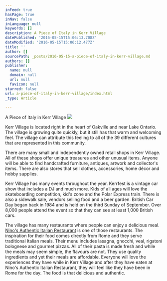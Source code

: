 ```yaml
---
inFeed: true
hasPage: true
inNav: false
inLanguage: null
keywords: []
description: A Piece of Italy in Kerr Village
datePublished: '2016-05-15T15:06:13.708Z'
dateModified: '2016-05-15T15:06:12.477Z'
title: ''
author: []
sourcePath: _posts/2016-05-15-a-piece-of-italy-in-kerr-village.md
authors: []
publisher:
  name: null
  domain: null
  url: null
  favicon: null
starred: false
url: a-piece-of-italy-in-kerr-village/index.html
_type: Article

---
```

A Piece of Italy in Kerr Village
![](https://the-grid-user-content.s3-us-west-2.amazonaws.com/cb739750-a9c3-4f1d-a96c-19a31d68e0b7.png)

Kerr Village is located right in the heart of Oakville and near Lake Ontario. The village is growing quite quickly, but it still has that warm and welcoming feel. The village can attribute this feeling to all of the 39 different cultures that are represented in this community. 

There are many small and independently owned retail shops in Kerr Village. All of these shops offer unique treasures and other unusual items. Anyone will be able to find handcrafted furniture, antiques, artwork and collector's items. There are also stores that sell clothes, accessories, home décor and hobby supplies. 

Kerr Village has many events throughout the year. Kerrfest is a vintage car show that includes a DJ and much more. Kids of all ages will love the skateboarding competition, kid's zone and the Polar Express train. There is also a sidewalk sale, vendors selling food and a beer garden. British Car Day began back in 1984 and is held on the third Sunday of September. Over 8,000 people attend the event so that they can see at least 1,000 British cars. ​

The village has many restaurants where people can enjoy a delicious meal. [Nino's Authentic Italian Restaurant][0] is one of those restaurants. The inspiration for their food comes directly from Rome and they serve traditional Italian meals. Their menu includes lasagna, gnocchi, veal, rigatoni bolognese and gourmet pizzas. All of their pasta is made fresh and while the meals may seem simple, the flavours are not. They use quality ingredients and yet their meals are affordable. Everyone will love the experiences they have while in Kerr Village and after they have eaten at Nino's Authentic Italian Restaurant, they will feel like they have been in Rome for the day. The food is that delicious and authentic.

[0]: http://www.ninopanino.ca/#authenticdishes